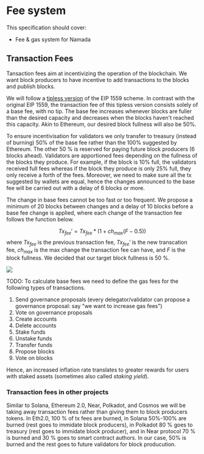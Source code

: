 # Fee system

This specification should cover:
- Fee & gas system for Namada

## Transaction Fees 

Tansaction fees aim at incentivizing the operation of the blockchain. We want block producers to have incentive to add transactions to the blocks and publish blocks.

We will follow a [tipless version](https://arxiv.org/pdf/2106.01340.pdf) of the EIP 1559 scheme. In contrast with the original EIP 1559, the transaction fee of this tipless version consists solely of a base fee, with no tip. The base fee increases whenever blocks are fuller than the desired capacity and  decreases when the blocks haven't reached this capacity. Akin to Ethereum, our desired block fullness will also be 50%.   

To ensure incentivisation for validators we only transfer to treasury (instead of burning) 50% of the base fee rather than the 100% suggested by Ethereum. The other 50 % is reserved for paying future block producers (6 blocks ahead). Validators are apportioned fees depending on the fullness of the blocks they produce. For example, if the block is 10% full, the validators received full fees whereas if the block they produce is only 25% full, they only receive a forth of the fees. Moreover, we need to make sure all the tx suggested by wallets are equal, hence the changes announced to the base fee will be carried out with a delay of 6 blocks or more. 

The change in base fees cannot be too fast or too frequent. We propose a minimum of 20 blocks between changes and a delay of 10 blocks before a base fee change is applied, where each change of the transaction fee follows the function below. 

$$
Tx_{fee}'=Tx_{fee}*(1+ch_{max}(F-0.5))
$$
where $Tx_{fee}$ is the previous transaction fee, $Tx_{fee}'$ is the new transcation fee, $ch_{max}$ is the max change the transaction fee can have, and $F$ is the block fullness. We decided that our target block fullness is 50 %.  

![](https://i.imgur.com/p3qeWw3.jpg)


TODO: To calculate base fees we need to define the gas fees for the following types of transactions.
1. Send governance proposals (every delegator/validator can propose a governance proposal: say "we want to increase gas fees")
2. Vote on governance proposals
3. Create accounts
4. Delete accounts
5. Stake funds
6. Unstake funds
7. Transfer funds
8. Propose blocks
9. Vote on blocks

Hence, an increased inflation rate translates to greater rewards for users with staked assets (sometimes also called _staking yield_).

### Transaction fees in other projects

Similar to Solana, Ethereum 2.0, Near, Polkadot, and Cosmos we will be taking away transaction fees rather than giving them to block producers tokens. In Eth2.0, 100 % of tx fees are burned, in Solana 50%-100% are burned (rest goes to immidate block producers), in Polkadot 80 % goes to treasury (rest goes to immidate block producer), and in Near protocol 70 % is burned and 30 % goes to smart contract authors. In our case, 50% is burned and the rest goes to future validators for block producution. 
